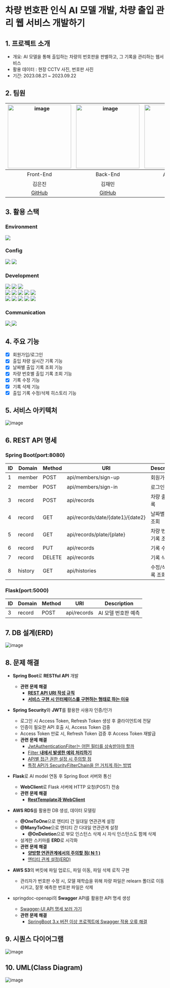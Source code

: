 # 차량 번호판 인식 AI 모델 개발, 차량 출입 관리 웹 서비스 개발하기

## 1. 프로젝트 소개 
- 개요: AI 모델을 통해 출입하는 차량의 번호판을 판별하고, 그 기록을 관리하는 웹서비스
- 활용 데이터 : 현장 CCTV 사진, 번호판 사진
- 기간: 2023.08.21 ~ 2023.09.22

## 2. 팀원 
|<img width="200" alt="image" src="https://avatars.githubusercontent.com/u/129818813?v=4">|<img width="200" alt="image" src="https://avatars.githubusercontent.com/u/98063854?v=4">|<img width="200" alt="image" src="https://avatars.githubusercontent.com/u/70638717?v=4">|<img width="200" alt="image" src="https://avatars.githubusercontent.com/u/86204430?v=4">|
| :---------------------------------: | :-----------------------------------:| :---------------------------------: | :-----------------------------------:|
|                Front-End           |           Back-End                       |              AI 모델 개발         |           AI 모델 개발                |       
|             김은진            |          김재민            |                          김민범                  |          최호진                      |      
|[GitHub](https://github.com/EUNJIN6131)|[GitHub](https://github.com/JaeMin1130)|[GitHub](https://github.com/sou05091/)|[GitHub](https://github.com/Gansaw/)|

## 3. 활용 스택 
<h3>Environment</h3>
<div>
  <img src="https://img.shields.io/badge/vscode 1.18.1-007ACC?style=for-the-badge&logo=visualstudiocode&logoColor=white">
</div>
<h3>Config</h3>
<div>
   <img src="https://img.shields.io/badge/npm 9.5.1-CB3837?style=for-the-badge&logo=npm&logoColor=white">
   <img src="https://img.shields.io/badge/maven 3.9.3-C71A36?style=for-the-badge&logo=apachemaven&logoColor=white">
</div>
  <h3>Development</h3>
<div>
    <img src="https://img.shields.io/badge/node.js 18.16.0-339933?style=for-the-badge&logo=Node.js&logoColor=white">
  <img src="https://img.shields.io/badge/react 18.2.0-61DAFB?style=for-the-badge&logo=react&logoColor=white"> 
  <img src="https://img.shields.io/badge/mui 5.14.1-007FFF?style=for-the-badge&logo=mui&logoColor=white" />
</div>
<div>
  <img src="https://img.shields.io/badge/java 17-007396?style=for-the-badge&logo=java&logoColor=white"> 
  <img src="https://img.shields.io/badge/spring boot 3.1.2-6DB33F?style=for-the-badge&logo=springboot&logoColor=white"> 
  <img src="https://img.shields.io/badge/spring security 6.1.1-6DB33F?style=for-the-badge&logo=springsecurity&logoColor=white"> 
  <img src="https://img.shields.io/badge/spring data 3.1.4-6DB33F?style=for-the-badge&logo=spring&logoColor=white"> 
  <img src="https://img.shields.io/badge/mysql 8.0.32-4479A1?style=for-the-badge&logo=mysql&logoColor=white"> 
</div>
<div>
  <img src="https://img.shields.io/badge/python 3.10.9-3776AB?style=for-the-badge&logo=python&logoColor=white"> 
  <img src="https://img.shields.io/badge/anaconda3 -44A833?style=for-the-badge&logo=anaconda&logoColor=white"> 
  <img src="https://img.shields.io/badge/flask 2.2.2-000000?style=for-the-badge&logo=flask&logoColor=white"> 
  <img src="https://img.shields.io/badge/yolo v5 -00FFFF?style=for-the-badge&logo=yolo&logoColor=white"> 
  <img src="https://img.shields.io/badge/tensor flow 2.13.0-FF6F00?style=for-the-badge&logo=TensorFlow&logoColor=white"> 
</div>
<h3>Communication</h3>
<div>
  <a href="https://shrub-snap-550.notion.site/6e3827cac0a846c393106e0dfec6ac6e?v=c805bf85a004454695cc77a7968262b5&pvs=4"><img src="https://img.shields.io/badge/notion-000000?style=for-the-badge&logo=notion&logoColor=white"> </a>
    <a href="https://github.com/EUNJIN6131/MiniProject_LicensePlate"><img src="https://img.shields.io/badge/github-181717?style=for-the-badge&logo=github&logoColor=white"></a>
</div>

## 4. 주요 기능 
- [x] 회원가입/로그인
- [x] 출입 차량 실시간 기록 기능  
- [x] 날짜별 출입 기록 조회 기능
- [x] 차량 번호별 출입 기록 조회 기능
- [x] 기록 수정 기능
- [x] 기록 삭제 기능
- [x] 출입 기록 수정/삭제 히스토리 기능 

## 5. 서비스 아키텍처
![image](https://github.com/JaeMin1130/MiniProject_LicensePlate/assets/98063854/5ccd2dbc-3513-49d8-9ca4-911bd96507e3)


## 6. REST API 명세 
### Spring Boot(port:8080)
| ID | Domain | Method | URI | Description |
| --- | --- | --- | --- | --- |
| 1 | member | POST  | api/members/sign-up | 회원가입 |
| 2 | member | POST | api/members/sign-in | 로그인 |
| 3 | record | POST | api/records | 차량 출입 기록 |
| 4 | record | GET | api/records/date/{date1}/{date2} | 날짜별 기록 조회 |
| 5 | record | GET | api/records/plate/{plate} | 차량 번호별 기록 조회 |
| 6 | record | PUT | api/records | 기록 수정 |
| 7 | record | DELETE              | api/records | 기록 삭제 |
| 8 | history | GET | api/histories | 수정/삭제 기록 조회 |

### Flask(port:5000)
| ID | Domain | Method | URI | Description |
| --- | --- | --- | --- | --- |
| 3 | record | POST | api/records | AI 모델 번호판 예측 |

## 7. DB 설계(ERD)
![image](https://github.com/JaeMin1130/MiniProject_LicensePlate/assets/98063854/9e282ca5-41af-4036-94a9-0c92d77d85ab)
## 8. 문제 해결
- **Spring Boot**로 **RESTful API** 개발
    - **관련 문제 해결**
        - [**REST API URI 작성 규칙**](https://www.notion.so/REST-API-URI-790f97e2c2cc416c9e76d30c176b2912?pvs=21)
        - [**서비스 구현 시 인터페이스를 구현하는 형태로 하는 이유**](https://www.notion.so/26467c3475cd4750ab4fff6738a92638?pvs=21)
- **Spring Security**와 **JWT**를 활용한 사용자 인증/인가
    - 로그인 시 Access Token, Refresh Token 생성 후 클라이언트에 전달
    - 인증이 필요한 API 호출 시, Access Token 검중
    - Access Token 만료 시, Refresh Token 검증 후 Access Token 재발급
    - **관련 문제 해결**
        - [JwtAuthenticationFilter는 어떤 필터를 상속받아야 할까](https://www.notion.so/JwtAuthenticationFilter-3b885cbabeaf484eb54357613088691c?pvs=21)
        - [Filter **내에서 발생한 예외 처리하기**](https://www.notion.so/Filter-722dd2b5473643ddaca28b8075a364db?pvs=21)
        - [API별 접근 권한 설정 시 주의할 점](https://www.notion.so/API-6520b5a5c5084d49894fe51cd855d2b6?pvs=21)
        - [특정 API가 SecurityFilterChain을 안 거치게 하는 방법](https://www.notion.so/API-SecurityFilterChain-63cf54dcbe7849389328730aef5afd96?pvs=21)
- **Flask**로 AI model 연동 후 Spring Boot 서버와 통신
    - **WebClient**로 Flask 서버에 HTTP 요청(POST) 전송
    - **관련 문제 해결**
        - [**RestTemplate과 WebClient**](https://www.notion.so/RestTemplate-WebClient-67976b7f91114c0a95dde21703d021b0?pvs=21)
- **AWS RDS**를 활용한 DB 생성, 데이터 모델링
    - **@OneToOne**으로 엔티티 간 일대일 연관관계 설정
    - **@ManyToOne**으로 엔티티 간 다대일 연관관계 설정
        - **@OnDeletion**으로 부모 인스턴스 삭제 시 자식 인스턴스도 함께 삭제
    - 설계한 스키마를 **ERD**로 시각화
    - **관련 문제 해결**
        - [**양방향 연관관계에서의 주의할 점( N:1 )**](https://www.notion.so/N-1-28a5b829a62747758573e697ed32d967?pvs=21)
        - [엔티티 관계 설정(ERD)](https://www.notion.so/ERD-6a48dd3bd4d14d3ebe6d4ac4cbc15d93?pvs=21)

- **AWS S3**의 버킷에 파일 업로드, 파일 이동, 파일 삭제 로직 구현
    - 관리자가 번호판 수정 시, 모델 재학습을 위해 차량 파일은 relearn 폴더로 이동시키고, 잘못 예측한 번호판 파일은 삭제
- springdoc-openapi의 **Swagger** API를 활용한 API 명세 생성
    - [Swagger-UI API 명세 보러 가기](https://github.com/JaeMin1130/MiniProject_LicensePlate/blob/back_spring/docs/APIDocument.pdf)
    - **관련 문제 해결**
        - [SpringBoot 3.x 버전 이상 프로젝트에 Swagger 적용 오류 해결 ](https://www.notion.so/SpringBoot-3-x-Swagger-ecc3efeae07c46a0b645803e70f04587?pvs=21)
## 9. 시퀀스 다이어그램
![image](https://github.com/JaeMin1130/MiniProject_LicensePlate/assets/98063854/0f1cec48-5445-4b6a-8285-67109799cc9a)

## 10. UML(Class Diagram)
![image](https://github.com/EUNJIN6131/MiniProject_LicensePlate/assets/98063854/7928338d-5949-4158-8b05-b5059c61c8cc)

